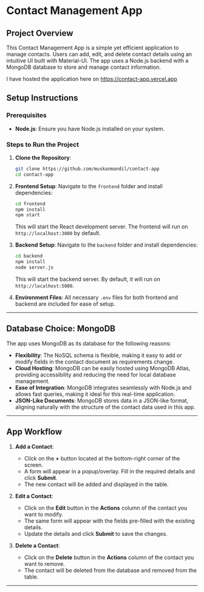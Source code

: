 # Contact Management App

## Project Overview

This Contact Management App is a simple yet efficient application to manage contacts. Users can add, edit, and delete contact details using an intuitive UI built with Material-UI. The app uses a Node.js backend with a MongoDB database to store and manage contact information. 

I have hosted the application here on https://contact-app.vercel.app

## Setup Instructions

### Prerequisites
- **Node.js**: Ensure you have Node.js installed on your system.

### Steps to Run the Project
1. **Clone the Repository**:
   ```bash
   git clone https://github.com/muskanmandil/contact-app
   cd contact-app
   ```

2. **Frontend Setup**:
   Navigate to the `frontend` folder and install dependencies:
   ```bash
   cd frontend
   npm install
   npm start
   ```
   This will start the React development server. The frontend will run on `http://localhost:3000` by default.

3. **Backend Setup**:
   Navigate to the `backend` folder and install dependencies:
   ```bash
   cd backend
   npm install
   node server.js
   ```
   This will start the backend server. By default, it will run on `http://localhost:5000`.

4. **Environment Files**:
   All necessary `.env` files for both frontend and backend are included for ease of setup.

---

## Database Choice: MongoDB

The app uses MongoDB as its database for the following reasons:
- **Flexibility**: The NoSQL schema is flexible, making it easy to add or modify fields in the contact document as requirements change.
- **Cloud Hosting**: MongoDB can be easily hosted using MongoDB Atlas, providing accessibility and reducing the need for local database management.
- **Ease of Integration**: MongoDB integrates seamlessly with Node.js and allows fast queries, making it ideal for this real-time application.
- **JSON-Like Documents**: MongoDB stores data in a JSON-like format, aligning naturally with the structure of the contact data used in this app.

---

## App Workflow

1. **Add a Contact**:
   - Click on the **+** button located at the bottom-right corner of the screen.
   - A form will appear in a popup/overlay. Fill in the required details and click **Submit**.
   - The new contact will be added and displayed in the table.

2. **Edit a Contact**:
   - Click on the **Edit** button in the **Actions** column of the contact you want to modify.
   - The same form will appear with the fields pre-filled with the existing details.
   - Update the details and click **Submit** to save the changes.

3. **Delete a Contact**:
   - Click on the **Delete** button in the **Actions** column of the contact you want to remove.
   - The contact will be deleted from the database and removed from the table.

---